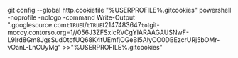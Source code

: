 git config --global http.cookiefile "%USERPROFILE%\.gitcookies"
powershell -noprofile -nologo -command Write-Output ".googlesource.com`tTRUE`t/`tTRUE`t2147483647`to`tgit-mccoy.contorso.org=1//056J3ZFSxIcRVCgYIARAAGAUSNwF-L9Ird8Gm8JgsSudOtofUQ68K4tUEmfjOGeBI5AIyCO0DBEzcrURj5bOMr-vOanL-LnCUyMg" >>"%USERPROFILE%\.gitcookies"
